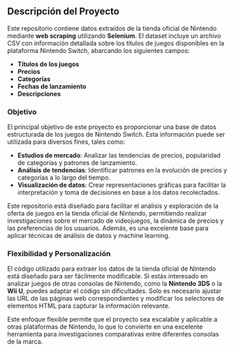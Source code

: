 ## Descripción del Proyecto

Este repositorio contiene datos extraídos de la tienda oficial de Nintendo mediante **web scraping** utilizando **Selenium**. El dataset incluye un archivo CSV con información detallada sobre los títulos de juegos disponibles en la plataforma Nintendo Switch, abarcando los siguientes campos:

- **Títulos de los juegos**
- **Precios**
- **Categorías**
- **Fechas de lanzamiento**
- **Descripciones**

### Objetivo

El principal objetivo de este proyecto es proporcionar una base de datos estructurada de los juegos de Nintendo Switch. Esta información puede ser utilizada para diversos fines, tales como:

- **Estudios de mercado**: Analizar las tendencias de precios, popularidad de categorías y patrones de lanzamiento.
- **Análisis de tendencias**: Identificar patrones en la evolución de precios y categorías a lo largo del tiempo.
- **Visualización de datos**: Crear representaciones gráficas para facilitar la interpretación y toma de decisiones en base a los datos recolectados.

Este repositorio está diseñado para facilitar el análisis y exploración de la oferta de juegos en la tienda oficial de Nintendo, permitiendo realizar investigaciones sobre el mercado de videojuegos, la dinámica de precios y las preferencias de los usuarios. Además, es una excelente base para aplicar técnicas de análisis de datos y machine learning.

### Flexibilidad y Personalización

El código utilizado para extraer los datos de la tienda oficial de Nintendo está diseñado para ser fácilmente modificable. Si estás interesado en analizar juegos de otras consolas de Nintendo, como la **Nintendo 3DS** o la **Wii U**, puedes adaptar el código sin dificultades. Solo es necesario ajustar las URL de las páginas web correspondientes y modificar los selectores de elementos HTML para capturar la información relevante.

Este enfoque flexible permite que el proyecto sea escalable y aplicable a otras plataformas de Nintendo, lo que lo convierte en una excelente herramienta para investigaciones comparativas entre diferentes consolas de la marca.

